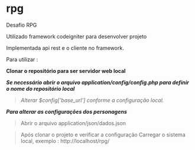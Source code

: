 # rpg
Desafio RPG

Utilizado framework codeigniter para desenvolver projeto

Implementada api rest e o cliente no framework.

Para utilizar : 

**Clonar o repositório para ser servidor web local**

**_Se necessário abrir o arquivo application/config/config.php para definir o nome do repositório local_**

>*Alterar $config['base_url']  conforme a configuração local.*

**_Para alterar as configurações dos personagens_**

>Abrir o arquivo application/json/dados.json

>Após clonar o projeto e verificar a configuração Carregar o sistema local, exemplo : 
http://localhost/rpg/

